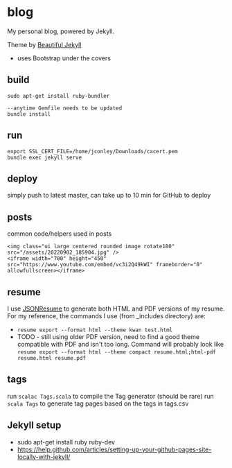 # blog

My personal blog, powered by Jekyll.

Theme by [Beautiful Jekyll](https://beautifuljekyll.com/)
- uses Bootstrap under the covers

## build
```
sudo apt-get install ruby-bundler

--anytime Gemfile needs to be updated
bundle install
```

## run
```
export SSL_CERT_FILE=/home/jconley/Downloads/cacert.pem
bundle exec jekyll serve 
```

## deploy
simply push to latest master, can take up to 10 min for GitHub to deploy

## posts
common code/helpers used in posts
```
<img class="ui large centered rounded image rotate180" src="/assets/20220902_185904.jpg" />
<iframe width="700" height="450" src="https://www.youtube.com/embed/vc3i2Q49kWI" frameborder="0" allowfullscreen></iframe>
```

## resume
I use [JSONResume](https://jsonresume.org/) to generate both HTML and PDF versions of my resume.  For my reference, the commands I use (from _includes directory) are:
- `resume export --format html --theme kwan test.html`
- TODO - still using older PDF version, need to find a good theme compatible with PDF and isn't too long. Command will probably look like
`resume export --format html --theme compact resume.html;html-pdf resume.html resume.pdf`

## tags
run `scalac Tags.scala` to compile the Tag generator (should be rare)
run `scala Tags` to generate tag pages based on the tags in tags.csv

## Jekyll setup
- sudo apt-get install ruby ruby-dev
- https://help.github.com/articles/setting-up-your-github-pages-site-locally-with-jekyll/
